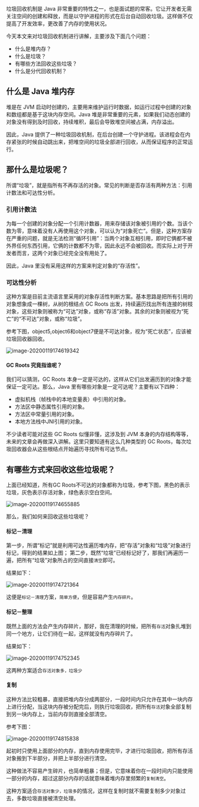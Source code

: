 垃圾回收机制是 Java 非常重要的特性之一，也是面试题的常客。它让开发者无需关注空间的创建和释放，而是以守护进程的形式在后台自动回收垃圾。这样做不仅提高了开发效率，更改善了内存的使用状况。

今天本文来对垃圾回收机制进行讲解，主要涉及下面几个问题：

- 什么是堆内存？
- 什么是垃圾？
- 有哪些方法回收这些垃圾？
- 什么是分代回收机制？

## 什么是 Java 堆内存

堆是在 JVM 启动时创建的，主要用来维护运行时数据，如运行过程中创建的对象和数组都是基于这块内存空间。Java 堆是非常重要的元素，如果我们动态创建的对象没有得到及时回收，持续堆积，最后会导致堆空间被占满，内存溢出。

因此，Java 提供了一种垃圾回收机制，在后台创建一个守护进程。该进程会在内存紧张的时候自动跳出来，把堆空间的垃圾全部进行回收，从而保证程序的正常运行。

## 那什么是垃圾呢？

所谓“垃圾”，就是指所有不再存活的对象。常见的判断是否存活有两种方法：引用计数法和可达性分析。

### 引用计数法

为每一个创建的对象分配一个引用计数器，用来存储该对象被引用的个数。当该个数为零，意味着没有人再使用这个对象，可以认为“对象死亡”。但是，这种方案存在严重的问题，就是无法检测“循环引用”：当两个对象互相引用，即时它俩都不被外界任何东西引用，它俩的计数都不为零，因此永远不会被回收。而实际上对于开发者而言，这两个对象已经完全没有用处了。

因此，Java 里没有采用这样的方案来判定对象的“存活性”。

### 可达性分析

这种方案是目前主流语言里采用的对象存活性判断方案。基本思路是把所有引用的对象想象成一棵树，从树的根结点 GC Roots 出发，持续遍历找出所有连接的树枝对象，这些对象则被称为“可达”对象，或称“存活”对象。其余的对象则被视为“死亡”的“不可达”对象，或称“垃圾”。

参考下图，object5,object6和object7便是不可达对象，视为“死亡状态”，应该被垃圾回收器回收。

![image-20200119174619342](/Users/baola/Library/Application%20Support/typora-user-images/image-20200119174619342.png)

#### GC Roots 究竟指谁呢？

我们可以猜测，GC Roots 本身一定是可达的，这样从它们出发遍历到的对象才能保证一定可达。那么，Java 里有哪些对象是一定可达呢？主要有以下四种：

- 虚拟机栈（帧栈中的本地变量表）中引用的对象。
- 方法区中静态属性引用的对象。
- 方法区中常量引用的对象。
- 本地方法栈中JNI引用的对象。

不少读者可能对这些 GC Roots 似懂非懂，这涉及到 JVM 本身的内存结构等等，未来的文章会再做深入讲解。这里只要知道有这么几种类型的 GC Roots，每次垃圾回收器会从这些根结点开始遍历寻找所有可达节点。

## 有哪些方式来回收这些垃圾呢？

上面已经知道，所有GC Roots不可达的对象都称为垃圾，参考下图，黑色的表示垃圾，灰色表示存活对象，绿色表示空白空间。

![image-20200119174655885](/Users/baola/Library/Application%20Support/typora-user-images/image-20200119174655885.png)

那么，我们如何来回收这些垃圾呢？

#### 标记－清理

第一步，所谓“标记”就是利用可达性遍历堆内存，把“存活”对象和“垃圾”对象进行标记，得到的结果如上图； 第二步，既然“垃圾”已经标记好了，那我们再遍历一遍，把所有“垃圾”对象所占的空间直接`清空`即可。

结果如下：

![image-20200119174721364](/Users/baola/Library/Application%20Support/typora-user-images/image-20200119174721364.png)

这便是`标记－清理`方案，`简单方便`，但是容易产生`内存碎片`。

#### 标记－整理

既然上面的方法会产生内存碎片，那好，我在清理的时候，把所有`存活`对象扎堆到同一个地方，让它们待在一起，这样就没有内存碎片了。

结果如下：

![image-20200119174752345](/Users/baola/Library/Application%20Support/typora-user-images/image-20200119174752345.png)

这两种方案适合`存活对象多，垃圾少`



#### 复制

这种方法比较粗暴，直接把堆内存分成两部分，一段时间内只允许在其中一块内存上进行分配，当这块内存被分配完后，则执行垃圾回收，把所有`存活`对象全部复制到另一块内存上，当前内存则直接全部清空。

参考下图：

![image-20200119174815838](/Users/baola/Library/Application%20Support/typora-user-images/image-20200119174815838.png)

起初时只使用上面部分的内存，直到内存使用完毕，才进行垃圾回收，把所有存活对象搬到下半部分，并把上半部分进行清空。

这种做法不容易产生碎片，也简单粗暴；但是，它意味着你在一段时间内只能使用一部分的内存，超过这部分内存的话就意味着堆内存里频繁的`复制清空`。

这种方案适合`存活对象少，垃圾多`的情况，这样在复制时就不需要复制多少对象过去，多数垃圾直接被清空处理。